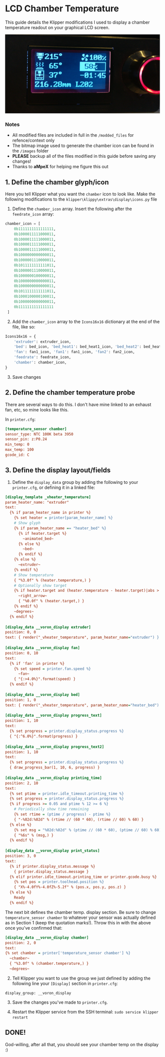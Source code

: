 # LCD Chamber Temperature
This guide details the Klipper modifications I used to display a chamber temperature readout on your graphical LCD screen.

![](images/modified_display_layout.jpg)

### Notes
* All modified files are included in full in the `/modded_files` for refence/context only
* The bitmap image used to generate the chamber icon can be found in the `/images` folder
* **PLEASE** backup all of the files modified in this guide before saving any changes!
* Thanks to **aMpeX** for helping me figure this out

## 1. Define the chamber glyph/icon
Here you tell Klipper what you want the `chamber` icon to look like.
Make the following modifications to the `klipper\klippy\extras\display\icons.py` file
1) Define the `chamber_icon` array. Insert the following after the `feedrate_icon` array:
```py
chamber_icon = [
    0b1111111111111111,
    0b1000011111000011,
    0b1000011111000011,
    0b1000011111000011,
    0b1000011111000011,
    0b1000000000000011,
    0b1000001110000011,
    0b1011111111111011,
    0b1000001110000011,
    0b1000000100000011,
    0b1000000000000011,
    0b1000000000000011,
    0b1011111111111011,
    0b1000100000100011,
    0b1000000000000011,
    0b1111111111111111
 ]
 ```
2) Add the `chamber_icon` array to the `Icons16x16` dictionary at the end of the file, like so:
```py
Icons16x16 = {
    'extruder': extruder_icon,
    'bed': bed_icon, 'bed_heat1': bed_heat1_icon, 'bed_heat2': bed_heat2_icon,
    'fan': fan1_icon, 'fan1': fan1_icon, 'fan2': fan2_icon,
    'feedrate': feedrate_icon,
    'chamber': chamber_icon,
}
```
3) Save changes

## 2. Define the chamber temperature probe
There are several ways to do this. I don't have mine linked to an exhaust fan, etc, so mine looks like this. 

In `printer.cfg`:
```ini
[temperature_sensor chamber]
sensor_type: NTC 100K beta 3950
sensor_pin: z:P0.24
min_temp: 0
max_temp: 100
gcode_id: C
```
## 3. Define the display layout/fields
1) Define the `display_data` group by adding the following to your `printer.cfg`, or defining it in a linked file:
```ini
[display_template _vheater_temperature]
param_heater_name: "extruder"
text:
  {% if param_heater_name in printer %}
    {% set heater = printer[param_heater_name] %}
    # Show glyph
    {% if param_heater_name == "heater_bed" %}
      {% if heater.target %}
        ~animated_bed~
      {% else %}
        ~bed~
      {% endif %}
    {% else %}
      ~extruder~
    {% endif %}
    # Show temperature
    { "%3.0f" % (heater.temperature,) }
    # Optionally show target
    {% if heater.target and (heater.temperature - heater.target)|abs > 2 %}
      ~right_arrow~
      { "%0.0f" % (heater.target,) }
    {% endif %}
    ~degrees~
  {% endif %}

[display_data __voron_display extruder]
position: 0, 0
text: { render("_vheater_temperature", param_heater_name="extruder") }

[display_data __voron_display fan]
position: 0, 10
text:
  {% if 'fan' in printer %}
    {% set speed = printer.fan.speed %}
      ~fan~
    { "{:>4.0%}".format(speed) }
  {% endif %}

[display_data __voron_display bed]
position: 1, 0
text: { render("_vheater_temperature", param_heater_name="heater_bed") }

[display_data __voron_display progress_text]
position: 1, 10
text:
  {% set progress = printer.display_status.progress %}
  { "{:^6.0%}".format(progress) }
  
[display_data __voron_display progress_text2]
position: 1, 10
text:
  {% set progress = printer.display_status.progress %}
  { draw_progress_bar(1, 10, 6, progress) }

[display_data __voron_display printing_time]
position: 2, 10
text:
  {% set ptime = printer.idle_timeout.printing_time %}
  {% set progress = printer.display_status.progress %}
  {% if progress >= 0.05 and ptime % 12 >= 6 %}
    # Periodically show time remaining
    {% set rtime = (ptime / progress) - ptime %}
    { "-%02d:%02d" % (rtime // (60 * 60), (rtime // 60) % 60) }
  {% else %}
    {% set msg = "%02d:%02d" % (ptime // (60 * 60), (ptime // 60) % 60) %}
    { "%6s" % (msg,) }
  {% endif %}

[display_data __voron_display print_status]
position: 3, 0
text: 
  {% if printer.display_status.message %}
    { printer.display_status.message }
  {% elif printer.idle_timeout.printing_time or printer.gcode.busy %}
    {% set pos = printer.toolhead.position %}
    { "X%-4.0fY%-4.0fZ%-5.2f" % (pos.x, pos.y, pos.z) }
  {% else %}
    Ready
  {% endif %}
  ```

  The next bit defines the chamber temp. display section. Be sure to change `temperature_sensor chamber` to whatever your sensor was actually defined as in Section 1 (keep the quotation marks!). Throw this in with the above once you've confirmed that:
  ```ini
  [display_data __voron_display chamber]
position: 2, 0
text:
  {% set chamber = printer['temperature_sensor chamber'] %}
	~chamber~
	{ "%3.0f" % (chamber.temperature,) }
	~degrees~
```
2) Tell Klipper you want to use the group we just defined by adding the following line your `[Display]` section in `printer.cfg`:
```
display_group: __voron_display
```
3) Save the changes you've made to `printer.cfg`.

4) Restart the Klipper service from the SSH terminal: `sudo service klipper restart`

## DONE!
God-willing, after all that, you should see your chamber temp on the display :)